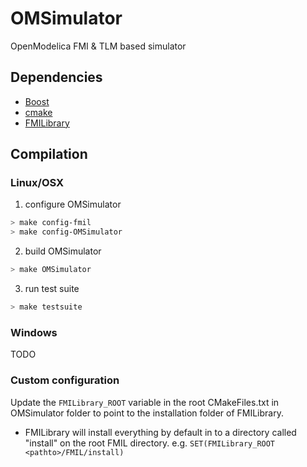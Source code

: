 # OMSimulator
OpenModelica FMI &amp; TLM based simulator

## Dependencies
- [Boost](http://www.boost.org/)
- [cmake](http://www.cmake.org)
- [FMILibrary](http://www.jmodelica.org/FMILibrary)

## Compilation

### Linux/OSX
1. configure OMSimulator
```bash
> make config-fmil
> make config-OMSimulator
```

2. build OMSimulator
```bash
> make OMSimulator
```

3. run test suite
```bash
> make testsuite
```

### Windows
TODO

### Custom configuration
Update the `FMILibrary_ROOT` variable in the root CMakeFiles.txt in OMSimulator folder to point to the installation folder of FMILibrary.
  - FMILibrary will install everything by default in to a directory called "install" on the root FMIL directory. e.g. `SET(FMILibrary_ROOT <pathto>/FMIL/install)`
